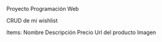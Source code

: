 Proyecto Programación Web

CRUD de mi wishlist

Items:
Nombre
Descripción
Precio
Url del producto
Imagen



